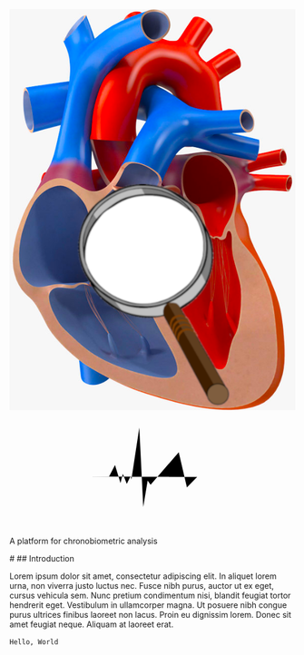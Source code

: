 <div class="hero-block">
  <div class="hero-monitor">
      <img class="ekg-underlay" alt="human-heart-cutaway-w-mag" src="images/human-heart-cutaway-w-mag.png" />
      <svg class="ekg" version="1.1" xmlns="http://www.w3.org/2000/svg" xmlns:xlink="http://www.w3.org/1999/xlink"
          viewBox="0 0 500 200" xml:space="preserve">
        <g>
            <polyline class="ekg" points="366.6,113.8 328.2,113.8 310.3,132.3 296,70.7 246.8,127.4 241.6,120.2 233.9,166.4
                227,27.6 213.2,118.3 211.8,112.3 205.1,126.1 198.2,108.5 194.1,124.4 184.5,92.9 174.1,113 144.3,113"/>
        </g>
      </svg>
  </div>
  <p class="hero-tagline">
    A platform for chronobiometric analysis
  </p>
</div>
#
## Introduction

Lorem ipsum dolor sit amet, consectetur adipiscing elit. In aliquet lorem urna, non viverra justo luctus nec. Fusce nibh purus, auctor ut ex eget, cursus vehicula sem. Nunc pretium condimentum nisi, blandit feugiat tortor hendrerit eget. Vestibulum in ullamcorper magna. Ut posuere nibh congue purus ultrices finibus laoreet non lacus. Proin eu dignissim lorem. Donec sit amet feugiat neque. Aliquam at laoreet erat.

```
Hello, World
```
